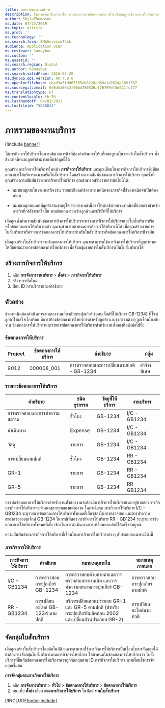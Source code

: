 ```yaml
---
title: ภาพรวมของงานบริการ
description: ใช้ภารกิจการให้บริการในการอธิบายภารกิจที่ต้องดำเนินการให้เสร็จสมบูรณ์ในระหว่างใบสั่งบริการ ทั้งช่างเทคนิคและลูกค้าสามารถเห็นข้อมูลนี้ได้
author: ShylaThompson
ms.date: 07/25/2019
ms.topic: article
ms.prod: ''
ms.technology: ''
ms.search.form: SMAServiceTask
audience: Application User
ms.reviewer: kamaybac
ms.custom: ''
ms.assetid: ''
ms.search.region: Global
ms.author: kamaybac
ms.search.validFrom: 2016-02-28
ms.dyn365.ops.version: AX 7.0.0
ms.openlocfilehash: ebad3a5fdd65155eb822dcd69a1d2624a1891337
ms.sourcegitcommit: 0e8db169c3f90bd750826af76709ef5d621fd377
ms.translationtype: HT
ms.contentlocale: th-TH
ms.lasthandoff: 04/01/2021
ms.locfileid: "5835833"
---
```

# <a name="service-tasks-overview"></a>ภาพรวมของงานบริการ

[!include [banner](../includes/banner.md)]

ใช้ภารกิจการให้บริการในการอธิบายภารกิจที่ต้องดำเนินการให้เสร็จสมบูรณ์ในระหว่างใบสั่งบริการ
ทั้งช่างเทคนิคและลูกค้าสามารถเห็นข้อมูลนี้ได้

คุณสร้างภารกิจการให้บริการในหน้า **ภารกิจการให้บริการ** และคุณเชื่อมโยงภารกิจการให้บริการซึ่งมีข้อตกลงการให้บริการเฉพาะหรือใบสั่งบริการ โดยสร้างความสัมพันธ์ของภารกิจการให้บริการ ทุกครั้งที่คุณสร้างความสัมพันธ์ของภารกิจการให้บริการ คุณสามารถสร้างรายการต่อไปนี้ได้:

-  หมายเหตุภายในของภารกิจ เช่น รายละเอียดคำร้องทางเทคนิคของภารกิจที่ช่างเทคนิคจำเป็นต้องทราบ

-  หมายเหตุภายนอกที่ลูกค้าสามารถดูได้ รายการเหล่านี้อาจให้คำอธิบายทางเทคนิคที่น้อยกว่าสำหรับภารกิจที่กำลังจะเสร็จสิ้น ตามข้อตกลงระหว่างลูกค้าและบริษัทที่ให้บริการ

เมื่อคุณตั้งค่าความสัมพันธ์ของภารกิจการให้บริการระหว่างภารกิจการให้บริการและใบสั่งบริการหรือหรือข้อตกลงการให้บริการแล้ว คุณจะสามารถกำหนดภารกิจการให้บริการนี้ได้ เมื่อคุณสร้างรายการใบสั่งบริการหรือรายการข้อตกลงการให้บริการสำหรับใบสั่งบริการหรือข้อตกลงการให้บริการปัจจุบัน

เมื่อคุณสร้างใบสั่งบริการจากข้อตกลงการให้บริการ คุณจะสามารถใช้ภารกิจการให้บริการที่ถูกกำหนดให้กับแต่ละรายการข้อตกลงการให้บริการ เพื่อจัดกลุ่มรายการใบสั่งบริการเป็นใบสั่งบริการได้

## <a name="create-a-service-task"></a>สร้างภารกิจการให้บริการ

1. คลิก **การจัดการงานบริการ** \> **ตั้งค่า** \> **ภารกิจการให้บริการ**
2. สร้างบรรทัดใหม่ 
3. ป้อน ID การบริการและคำอธิบาย

## <a name="example"></a>ตัวอย่าง

ช่างเทคนิคต้องดำเนินการงานสองงานเกี่ยวกับกระปุกเกียร์ (ออบเจ็กต์ที่ให้บริการ GB-1234) ที่ไซต์ลูกค้าให้เสร็จเรียบร้อย มีการสร้างข้อตกลงการให้บริการสำหรับลูกค้า และธุรกรรมต่างๆ ถูกเชื่อมโยงกับงาน ข้อตกลงการให้บริการและรายการข้อตกลงการให้บริการสำหรับงานทั้งสองคือดังต่อไปนี้:

### <a name="service-agreement"></a>ข้อตกลงการให้บริการ

| Project | ข้อตกลงการให้บริการ | คำอธิบาย                                  | กลุ่ม   |
|---------|-------------------|----------------------------------------------|---------|
| 9012    | 000008\_001       | การตรวจสอบและการเปลี่ยนตามปกติ – GB-1234 | ค่าจ้างพิเศษ |

### <a name="service-agreement-lines"></a>รายการข้อตกลงการให้บริการ

| คำอธิบาย             | ชนิดธุรกรรม | วัตถุที่ให้บริการ | งานบริการ |
|-------------------------|------------------|----------------|--------------|
| การตรวจสอบและการทำความสะอาด | ชั่วโมง             | GB-1234        | I/C - GB1234 |
| ค่าเดินทาง                  | Expense          | GB-1234        | I/C - GB1234 |
| วัสดุ               | รายการ             | GB-1234        | I/C - GB1234 |
| การเปลี่ยนตามปกติ     | ชั่วโมง             | GB-1234        | RR - GB1234  |
| GR-1                    | รายการ             | GB-1234        | RR - GB1234  |
| GR-5                    | รายการ             | GB-1234        | RR - GB1234  |

บรรทัดข้อตกลงการให้บริการสำหรับงานทั้งสองงานจะต้องมีภารกิจการให้บริการแนบอยู่ด้วยสองภารกิจ  ภารกิจการให้บริการจะกำหนดธุรกรรมของแต่ละงาน  ในกรณีแรก ภารกิจการให้บริการ I/C - GB1234 ระบุรายการข้อตกลงการให้บริการทั้งหมดที่เกี่ยวข้องในการตรวจสอบและการทำความสะอาดของออบเจ็กต์ GB-1234 ในกรณีที่สอง ภารกิจการให้บริการ RR - GB1234 ระบุรายการข้อตกลงการให้บริการทั้งหมดที่เกี่ยวข้องในการดำเนินงานการเปลี่ยนตามปกติให้เสร็จสมบูรณ์

ความสัมพันธ์ของภารกิจการให้บริการที่เชื่อมโยงภารกิจการให้บริการต่างๆ กับข้อตกลงเฉพาะมีดังนี้

### <a name="service-tasks"></a>ภารกิจการให้บริการ

| ภารกิจการให้บริการ | คำอธิบาย                             | หมายเหตุภายใน                                                                                                                 | หมายเหตุภายนอก                 |
|--------------|-----------------------------------------|-------------------------------------------------------------------------------------------------------------------------------|-------------------------------|
| I/C - GB1234 | การตรวจสอบกระปุกเกียร์ GB-1234           | การตรวจสอบด้วยสายตาและการตรวจสอบทางเทคนิค และการทำความสะอาดกระปุกเกียร์ GB-1234                                                              | การตรวจสอบกระปุกเกียร์ตามปกติ |
| RR - GB1234  | การเปลี่ยนอะไหล่ GB-1234 ตามปกติ | บริการเปลี่ยนส่วนประกอบ GR-1 และ GR-5 ตามปกติ (สำหรับกระปุกเกียร์ที่ผลิตก่อน 2002 และเปลี่ยนส่วนประกอบ GR-2) | การเปลี่ยนอะไหล่ตามปกติ  |

## <a name="group-service-orders"></a>จัดกลุ่มใบสั่งบริการ

เมื่อคุณสร้างใบสั่งบริการโดยอัตโนมัติ คุณจะสามารถใช้ภารกิจการให้บริการเป็นเงื่อนไขการจัดกลุ่มได้ ถ้าต้องการจัดกลุ่มใบสั่งบริการตามภารกิจการให้บริการ ให้กำหนดในข้อตกลงการให้บริการว่า ใบสั่งบริการที่ขึ้นกับข้อตกลงการให้บริการควรถูกจัดกลุ่มตาม ID ภารกิจการให้บริการ ตามเงื่อนไขการจัดกลุ่มเริ่มต้น

**การจัดกลุ่มตามภารกิจการให้บริการ**

1. คลิก **การจัดการบริการ** \> **ทั่วไป** \> **ข้อตกลงการให้บริการ** \> **ข้อตกลงการให้บริการ**
2. บนแท็บ **ตั้งค่า** เลือก **ตามภารกิจการให้บริการ** ในฟิลด์ **รวมใบสั่งบริการ**




[!INCLUDE[footer-include](../../includes/footer-banner.md)]
